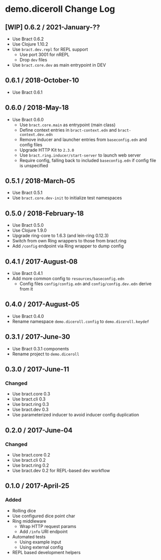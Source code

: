 # demo.diceroll Change Log


## [WIP] 0.6.2 / 2021-January-??

- Use Bract 0.6.2
- Use Clojure 1.10.2
- Use `bract.dev.repl` for REPL support
  - Use port 3001 for nREPL
  - Drop `dev` files
- Use `bract.core.dev` as main entrypoint in DEV


## 0.6.1 / 2018-October-10

- Use Bract 0.6.1


## 0.6.0 / 2018-May-18

- Use Bract 0.6.0
  - Use `bract.core.main` as entrypoint (main class)
  - Define context entries in `bract-context.edn` and `bract-context.dev.edn`
  - Remove inducer and launcher entries from `baseconfig.edn` and config files
  - Upgrade HTTP Kit to `2.3.0`
  - Use `bract.ring.inducer/start-server` to launch web server
  - Require config, falling back to included `baseconfig.edn` if config file is unspecified


## 0.5.1 / 2018-March-05

- Use Bract 0.5.1
- Use `bract.core.dev-init` to initialize test namespaces


## 0.5.0 / 2018-February-18

- Use Bract 0.5.0
- Use Clojure 1.9.0
- Upgrade ring-core to 1.6.3 (and lein-ring 0.12.3)
- Switch from own Ring wrappers to those from bract.ring
- Add `/config` endpoint via Ring wrapper to dump config


## 0.4.1 / 2017-August-08

- Use Bract 0.4.1
- Add more common config to `resources/baseconfig.edn`
  - Config files `config/config.edn` and `config/config.dev.edn` derive from it


## 0.4.0 / 2017-August-05

- Use Bract 0.4.0
- Rename namespace `demo.diceroll.config` to `demo.diceroll.keydef`


## 0.3.1 / 2017-June-30
- Use Bract 0.3.1 components
- Rename project to `demo.diceroll`


## 0.3.0 / 2017-June-11
### Changed
- Use bract.core 0.3
- Use bract.cli  0.3
- Use bract.ring 0.3
- Use bract.dev  0.3
- Use parameterized inducer to avoid inducer config duplication


## 0.2.0 / 2017-June-04
### Changed
- Use bract.core 0.2
- Use bract.cli  0.2
- Use bract.ring 0.2
- Use bract.dev  0.2 for REPL-based dev workflow


## 0.1.0 / 2017-April-25
### Added
- Rolling dice
- Use configured dice point char
- Ring middleware
  - Wrap HTTP request params
  - Add `/info` URI endpoint
- Automated tests
  - Using example input
  - Using external config
- REPL based development helpers
